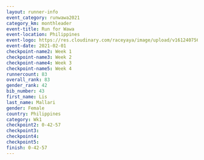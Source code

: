 ```yaml
--- 
layout: runner-info 
event_category: runwawa2021 
category_km: monthleader 
event-title: Run for Wawa 
event-location: Philippines 
event-logo: https://res.cloudinary.com/raceyaya/image/upload/v1612407562/logo/2021/i-ran-wawa-logo_syijlo.jpg 
event-date: 2021-02-01 
checkpoint-name2: Week 1 
checkpoint-name3: Week 2 
checkpoint-name4: Week 3 
checkpoint-name5: Week 4 
runnercount: 83
overall_rank: 83
gender_rank: 42
bib_number: 43
first_name: Lis
last_name: Mallari
gender: Female
country: Philippines
category: Wk1
checkpoint2: 0-42-57
checkpoint3: 
checkpoint4: 
checkpoint5: 
finish: 0-42-57
--- 
```

